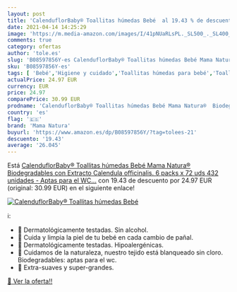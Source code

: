 ```yaml
---
layout: post
title: 'CalenduflorBaby® Toallitas húmedas Bebé  al 19.43 % de descuento'
date: 2021-04-14 14:25:29
image: 'https://m.media-amazon.com/images/I/41pNUaRLsPL._SL500_._SL400_.jpg'
comments: true
category: ofertas
author: 'tole.es'
slug: 'B08597856Y-es CalenduflorBaby® Toallitas húmedas Bebé Mama Natura®...'
sku: 'B08597856Y-es'
tags: [ 'Bebé','Higiene y cuidado','Toallitas húmedas para bebé','Toallitas y accesorios para bebé','bebé','mama natura', ]
actualPrice: 24.97 EUR
currency: EUR
price: 24.97
comparePrice: 30.99 EUR
prodname: 'CalenduflorBaby® Toallitas húmedas Bebé Mama Natura®  Biodegradables con Extracto Calendula officinalis. 6 packs x 72 uds  432 unidades  - Aptas para el WC…'
country: 'es'
flag: '🇪🇸'
brand: 'Mama Natura'
buyurl: 'https://www.amazon.es/dp/B08597856Y/?tag=tolees-21'
descuento: '19.43'
average: '26.045'
---
```


Está [CalenduflorBaby® Toallitas húmedas Bebé Mama Natura®  Biodegradables con Extracto Calendula officinalis. 6 packs x 72 uds  432 unidades  - Aptas para el WC…](https://www.amazon.es/dp/B08597856Y/?tag=tolees-21) con 19.43 de descuento por 24.97 EUR (original: 30.99 EUR) en el siguiente enlace!

[![CalenduflorBaby® Toallitas húmedas Bebé ](https://m.media-amazon.com/images/I/41pNUaRLsPL._SL500_._SL400_.jpg)](https://www.amazon.es/dp/B08597856Y/?tag=tolees-21)

ℹ️:

- 👶 Dermatológicamente testadas. Sin alcohol.
- 👶 Cuida y limpia la piel de tu bebé en cada cambio de pañal.
- 👶 Dermatológicamente testadas. Hipoalergénicas.
- 👶 Cuidamos de la naturaleza, nuestro tejido está blanqueado sin cloro. Biodegradables: aptas para el wc.
- 👶 Extra-suaves y super-grandes.

[🛒 Ver la oferta!!](https://www.amazon.es/dp/B08597856Y/?tag=tolees-21)
